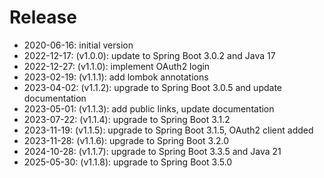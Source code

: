 # Release

* 2020-06-16: initial version
* 2022-12-17: (v1.0.0): update to Spring Boot 3.0.2 and Java 17
* 2022-12-27: (v1.1.0): implement OAuth2 login
* 2023-02-19: (v1.1.1): add lombok annotations
* 2023-04-02: (v1.1.2): upgrade to Spring Boot 3.0.5 and update documentation
* 2023-05-01: (v1.1.3): add public links, update documentation
* 2023-07-22: (v1.1.4): upgrade to Spring Boot 3.1.2
* 2023-11-19: (v1.1.5): upgrade to Spring Boot 3.1.5, OAuth2 client added
* 2023-11-28: (v1.1.6): upgrade to Spring Boot 3.2.0
* 2024-10-28: (v1.1.7): upgrade to Spring Boot 3.3.5 and Java 21
* 2025-05-30: (v1.1.8): upgrade to Spring Boot 3.5.0




